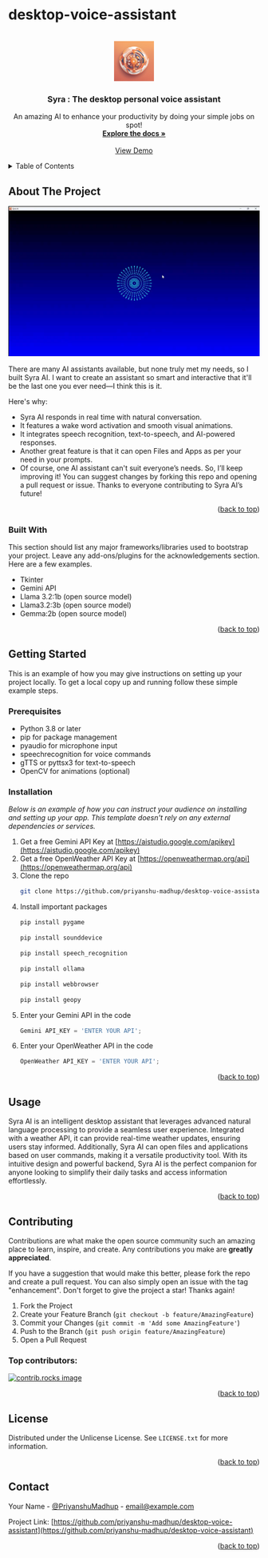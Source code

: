 # desktop-voice-assistant

<!-- Improved compatibility of back to top link: See: https://github.com/othneildrew/Best-README-Template/pull/73 -->
<a id="readme-top"></a>
<!--
*** Thanks for checking out the Best-README-Template. If you have a suggestion
*** that would make this better, please fork the repo and create a pull request
*** or simply open an issue with the tag "enhancement".
*** Don't forget to give the project a star!
*** Thanks again! Now go create something AMAZING! :D
-->



<!-- PROJECT SHIELDS -->
<!--
*** I'm using markdown "reference style" links for readability.
*** Reference links are enclosed in brackets [ ] instead of parentheses ( ).
*** See the bottom of this document for the declaration of the reference variables
*** for contributors-url, forks-url, etc. This is an optional, concise syntax you may use.
*** https://www.markdownguide.org/basic-syntax/#reference-style-links
-->
<!--[![Contributors][contributors-shield]][contributors-url]
[![Forks][forks-shield]][forks-url]
[![Stargazers][stars-shield]][stars-url]
[![Issues][issues-shield]][issues-url]
[![Unlicense License][license-shield]][license-url]
[![LinkedIn][linkedin-shield]][linkedin-url]
-->



<!-- PROJECT LOGO -->
<br />
<div align="center">
  <a href="https://github.com/othneildrew/Best-README-Template">
    <img src="syra_img.png" alt="Logo" width="80" height="80">
  </a>

  <h3 align="center">Syra : The desktop personal voice assistant</h3>

  <p align="center">
    An amazing AI to enhance your productivity by doing your simple jobs on spot!
    <br />
    <a href="https://github.com/Priyanshu-Madhup/desktop-voice-assistant"><strong>Explore the docs »</strong></a>
    <br />
    <br />
    <a href="https://drive.google.com/file/d/1u_LbkzIIKXADKVfappuvMp1ZBPXDKkxe/view?usp=sharing">View Demo</a>
  </p>
</div>



<!-- TABLE OF CONTENTS -->
<details>
  <summary>Table of Contents</summary>
  <ol>
    <li>
      <a href="#about-the-project">About The Project</a>
      <ul>
        <li><a href="#built-with">Built With</a></li>
      </ul>
    </li>
    <li>
      <a href="#getting-started">Getting Started</a>
      <ul>
        <li><a href="#prerequisites">Prerequisites</a></li>
        <li><a href="#installation">Installation</a></li>
      </ul>
    </li>
    <li><a href="#usage">Usage</a></li>
    <li><a href="#roadmap">Roadmap</a></li>
    <li><a href="#contributing">Contributing</a></li>
    <li><a href="#license">License</a></li>
    <li><a href="#contact">Contact</a></li>
    <li><a href="#acknowledgments">Acknowledgments</a></li>
  </ol>
</details>



<!-- ABOUT THE PROJECT -->
## About The Project

[![Syra Ai Screen Shot](Screenshot%202025-02-09%20170803.png)](https://drive.google.com/file/d/1qBdIHUEEDyZwK-ZoH_KMdRMMQGjL10i8/view?usp=sharing)


There are many AI assistants available, but none truly met my needs, so I built Syra AI. I want to create an assistant so smart and interactive that it'll be the last one you ever need—I think this is it.

Here's why:

* Syra AI responds in real time with natural conversation.
* It features a wake word activation and smooth visual animations.
* It integrates speech recognition, text-to-speech, and AI-powered responses.
* Another great feature is that it can open Files and Apps as per your need in your prompts.
* Of course, one AI assistant can't suit everyone’s needs. So, I’ll keep improving it! You can suggest changes by forking this repo and opening a pull request or issue. Thanks to everyone contributing to Syra AI’s future!

<p align="right">(<a href="#readme-top">back to top</a>)</p>



### Built With

This section should list any major frameworks/libraries used to bootstrap your project. Leave any add-ons/plugins for the acknowledgements section. Here are a few examples.

* Tkinter
* Gemini API
* Llama 3.2:1b (open source model)
* Llama3.2:3b (open source model)
* Gemma:2b (open source model)

<p align="right">(<a href="#readme-top">back to top</a>)</p>



<!-- GETTING STARTED -->
## Getting Started

This is an example of how you may give instructions on setting up your project locally.
To get a local copy up and running follow these simple example steps.

### Prerequisites

* Python 3.8 or later
* pip for package management
* pyaudio for microphone input
* speechrecognition for voice commands
* gTTS or pyttsx3 for text-to-speech
* OpenCV for animations (optional)

### Installation

_Below is an example of how you can instruct your audience on installing and setting up your app. This template doesn't rely on any external dependencies or services._

1. Get a free Gemini API Key at [https://aistudio.google.com/apikey](https://aistudio.google.com/apikey)
2. Get a free OpenWeather API Key at [https://openweathermap.org/api](https://openweathermap.org/api)
3. Clone the repo
   ```sh
   git clone https://github.com/priyanshu-madhup/desktop-voice-assistant.git
   ```
4. Install important packages
   ```sh
   pip install pygame
   ```
   ```sh
   pip install sounddevice
   ```
   ```sh
   pip install speech_recognition
   ```
   ```sh
   pip install ollama
   ```
   ```sh
   pip install webbrowser
   ```
   ```sh
   pip install geopy
   ```
5. Enter your Gemini API in the code
   ```js
   Gemini API_KEY = 'ENTER YOUR API';
   ```
6. Enter your OpenWeather API in the code
   ```js
   OpenWeather API_KEY = 'ENTER YOUR API';
   ```

<p align="right">(<a href="#readme-top">back to top</a>)</p>



<!-- USAGE EXAMPLES -->
## Usage

Syra AI is an intelligent desktop assistant that leverages advanced natural language processing to provide a seamless user experience. Integrated with a weather API, it can provide real-time weather updates, ensuring users stay informed. Additionally, Syra AI can open files and applications based on user commands, making it a versatile productivity tool. With its intuitive design and powerful backend, Syra AI is the perfect companion for anyone looking to simplify their daily tasks and access information effortlessly.

<p align="right">(<a href="#readme-top">back to top</a>)</p>


<!-- CONTRIBUTING -->
## Contributing

Contributions are what make the open source community such an amazing place to learn, inspire, and create. Any contributions you make are **greatly appreciated**.

If you have a suggestion that would make this better, please fork the repo and create a pull request. You can also simply open an issue with the tag "enhancement".
Don't forget to give the project a star! Thanks again!

1. Fork the Project
2. Create your Feature Branch (`git checkout -b feature/AmazingFeature`)
3. Commit your Changes (`git commit -m 'Add some AmazingFeature'`)
4. Push to the Branch (`git push origin feature/AmazingFeature`)
5. Open a Pull Request

### Top contributors:

<a href="https://github.com/priyanshu-madhup/desktop-voice-assistant/contributors">
  <img src="https://contrib.rocks/image?repo=priyanshu-madhup/desktop-voice-assistant" alt="contrib.rocks image" />
</a>

<p align="right">(<a href="#readme-top">back to top</a>)</p>



<!-- LICENSE -->
## License

Distributed under the Unlicense License. See `LICENSE.txt` for more information.

<p align="right">(<a href="#readme-top">back to top</a>)</p>



<!-- CONTACT -->
## Contact

Your Name - [@PriyanshuMadhup](https://twitter.com/PriyanshuMadhup) - email@example.com

Project Link: [https://github.com/priyanshu-madhup/desktop-voice-assistant](https://github.com/priyanshu-madhup/desktop-voice-assistant)

<p align="right">(<a href="#readme-top">back to top</a>)</p>



<!-- MARKDOWN LINKS & IMAGES -->
<!-- https://www.markdownguide.org/basic-syntax/#reference-style-links -->
[contributors-shield]: https://img.shields.io/github/contributors/othneildrew/Best-README-Template.svg?style=for-the-badge
[contributors-url]: https://github.com/othneildrew/Best-README-Template/graphs/contributors
[forks-shield]: https://img.shields.io/github/forks/othneildrew/Best-README-Template.svg?style=for-the-badge
[forks-url]: https://github.com/othneildrew/Best-README-Template/network/members
[stars-shield]: https://img.shields.io/github/stars/othneildrew/Best-README-Template.svg?style=for-the-badge
[stars-url]: https://github.com/othneildrew/Best-README-Template/stargazers
[issues-shield]: https://img.shields.io/github/issues/othneildrew/Best-README-Template.svg?style=for-the-badge
[issues-url]: https://github.com/othneildrew/Best-README-Template/issues
[license-shield]: https://img.shields.io/github/license/othneildrew/Best-README-Template.svg?style=for-the-badge
[license-url]: https://github.com/othneildrew/Best-README-Template/blob/master/LICENSE.txt
[linkedin-shield]: https://img.shields.io/badge/-LinkedIn-black.svg?style=for-the-badge&logo=linkedin&colorB=555
[linkedin-url]: https://linkedin.com/in/othneildrew
[product-screenshot]: images/screenshot.png
[Tkinter.py]: https://i.ytimg.com/vi/hBMU-GD22TI/sddefault.jpg
[Next-url]: https://nextjs.org/
[React.js]: https://img.shields.io/badge/React-20232A?style=for-the-badge&logo=react&logoColor=61DAFB
[React-url]: https://reactjs.org/
[Vue.js]: https://img.shields.io/badge/Vue.js-35495E?style=for-the-badge&logo=vuedotjs&logoColor=4FC08D
[Vue-url]: https://vuejs.org/
[Angular.io]: https://img.shields.io/badge/Angular-DD0031?style=for-the-badge&logo=angular&logoColor=white
[Angular-url]: https://angular.io/
[Svelte.dev]: https://img.shields.io/badge/Svelte-4A4A55?style=for-the-badge&logo=svelte&logoColor=FF3E00
[Svelte-url]: https://svelte.dev/
[Laravel.com]: https://img.shields.io/badge/Laravel-FF2D20?style=for-the-badge&logo=laravel&logoColor=white
[Laravel-url]: https://laravel.com
[Bootstrap.com]: https://img.shields.io/badge/Bootstrap-563D7C?style=for-the-badge&logo=bootstrap&logoColor=white
[Bootstrap-url]: https://getbootstrap.com
[JQuery.com]: https://img.shields.io/badge/jQuery-0769AD?style=for-the-badge&logo=jquery&logoColor=white
[JQuery-url]: https://jquery.com 
